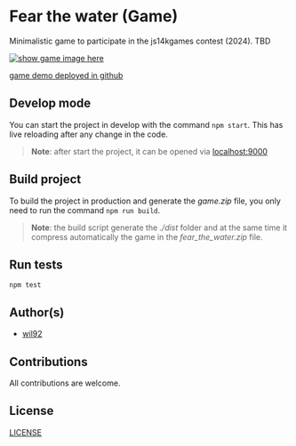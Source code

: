 # Fear the water (Game)

Minimalistic game to participate in the js14kgames contest (2024).
TBD

[![show game image here]()]()

[game demo deployed in github]()

## Develop mode

You can start the project in develop with the command `npm start`. This has live reloading after any change in the code.

> **Note**: after start the project, it can be opened via [localhost:9000](http://localhost:9000)

## Build project

To build the project in production and generate the *game.zip* file, you only need to run the command `npm run build`.

> **Note**: the build script generate the *./dist* folder and at the same time it compress automatically the game in the *fear_the_water.zip* file.

## Run tests

```
npm test
```

## Author(s)

- [wil92](https://github.com/wil92)

## Contributions

All contributions are welcome.

## License

[LICENSE](./LICENSE.md)
